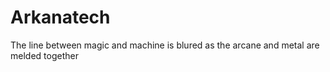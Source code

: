 Arkanatech
==========

The line between magic and machine is blured as the arcane and metal are melded together
